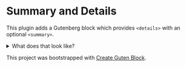 # Summary and Details

This plugin adds a Gutenberg block which provides `<details>` with an optional `<summary>`.

<details>
	<summary>What does that look like?</summary>
	Why, just like this!
</details>

This project was bootstrapped with [Create Guten Block](https://github.com/ahmadawais/create-guten-block).
